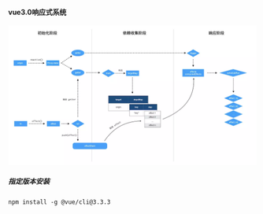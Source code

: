 

#### vue3.0响应式系统

![vue 3 ååºå¼ç³»ç»åç](vue3.0.assets/16dafca37b2e0534)

##### 指定版本安装

```
npm install -g @vue/cli@3.3.3
```

